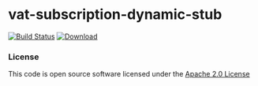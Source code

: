 # vat-subscription-dynamic-stub

[![Build Status](https://travis-ci.org/hmrc/vat-subscription-dynamic-stub.svg)](https://travis-ci.org/hmrc/manage-vat-subscription-dynamic-stub) [ ![Download](https://api.bintray.com/packages/hmrc/releases/manage-vat-subscription-dynamic-stub/images/download.svg) ](https://bintray.com/hmrc/releases/manage-vat-subscription-dynamic-stub/_latestVersion)


### License

This code is open source software licensed under the [Apache 2.0 License]("http://www.apache.org/licenses/LICENSE-2.0.html")